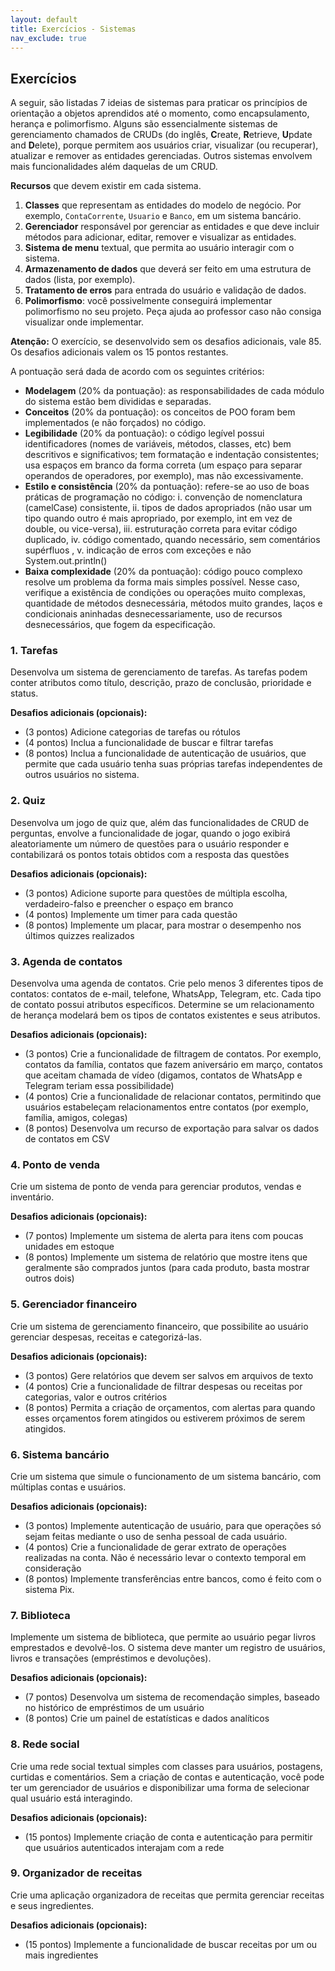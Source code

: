 ```yaml
---
layout: default
title: Exercícios - Sistemas
nav_exclude: true
---
```


## Exercícios

A seguir, são listadas 7 ideias de sistemas para praticar os princípios de orientação a objetos aprendidos até o momento, como encapsulamento, herança e polimorfismo. Alguns são essencialmente sistemas de gerenciamento chamados de CRUDs (do inglês, **C**reate, **R**etrieve, **U**pdate and **D**elete), porque permitem aos usuários criar, visualizar (ou recuperar), atualizar e remover as entidades gerenciadas. Outros sistemas envolvem mais funcionalidades além daquelas de um CRUD.

**Recursos** que devem existir em cada sistema.

1. **Classes** que representam as entidades do modelo de negócio. Por exemplo, `ContaCorrente`, `Usuario` e `Banco`, em um sistema bancário.
2. **Gerenciador** responsável por gerenciar as entidades e que deve incluir métodos para adicionar, editar, remover e visualizar as entidades.
3. **Sistema de menu** textual, que permita ao usuário interagir com o sistema.
4. **Armazenamento de dados** que deverá ser feito em uma estrutura de dados (lista, por exemplo).
5. **Tratamento de erros** para entrada do usuário e validação de dados.
6. **Polimorfismo**: você possivelmente conseguirá implementar polimorfismo no seu projeto. Peça ajuda ao professor caso não consiga visualizar onde implementar.

**Atenção:** O exercício, se desenvolvido sem os desafios adicionais, vale 85. Os desafios adicionais valem os 15 pontos restantes.

A pontuação será dada de acordo com os seguintes critérios:

- **Modelagem** (20% da pontuação): as responsabilidades de cada módulo do sistema estão bem divididas e separadas.
- **Conceitos** (20% da pontuação): os conceitos de POO foram bem implementados (e não forçados) no código.
- **Legibilidade** (20% da pontuação): o código legível possui identificadores (nomes de variáveis, métodos, classes, etc) bem descritivos e significativos; tem formatação e indentação consistentes; usa espaços em branco da forma correta (um espaço para separar operandos de operadores, por exemplo), mas não excessivamente.
- **Estilo e consistência** (20% da pontuação): refere-se ao uso de boas práticas de programação no código: i. convenção de nomenclatura (camelCase) consistente, ii. tipos de dados apropriados (não usar um tipo quando outro é mais apropriado, por exemplo, int em vez de double, ou vice-versa), iii. estruturação correta para evitar código duplicado, iv. código comentado, quando necessário, sem comentários supérfluos , v. indicação de erros com exceções e não System.out.println()
- **Baixa complexidade** (20% da pontuação): código pouco complexo resolve um problema da forma mais simples possível. Nesse caso, verifique a existência de condições ou operações muito complexas, quantidade de métodos desnecessária, métodos muito grandes, laços e condicionais aninhadas desnecessariamente, uso de recursos desnecessários, que fogem da especificação.

### 1. Tarefas

Desenvolva um sistema de gerenciamento de tarefas. As tarefas podem conter atributos como título, descrição, prazo de conclusão, prioridade e status.

**Desafios adicionais (opcionais):**

- (3 pontos) Adicione categorias de tarefas ou rótulos
- (4 pontos) Inclua a funcionalidade de buscar e filtrar tarefas
- (8 pontos) Inclua a funcionalidade de autenticação de usuários, que permite que cada usuário tenha suas próprias tarefas independentes de outros usuários no sistema.

### 2. Quiz

Desenvolva um jogo de quiz que, além das funcionalidades de CRUD de perguntas, envolve a funcionalidade de jogar, quando o jogo exibirá aleatoriamente um número de questões para o usuário responder e contabilizará os pontos totais obtidos com a resposta das questões

**Desafios adicionais (opcionais):**

- (3 pontos) Adicione suporte para questões de múltipla escolha, verdadeiro-falso e preencher o espaço em branco
- (4 pontos) Implemente um timer para cada questão
- (8 pontos) Implemente um placar, para mostrar o desempenho nos últimos quizzes realizados

### 3. Agenda de contatos

Desenvolva uma agenda de contatos. Crie pelo menos 3 diferentes tipos de contatos: contatos de e-mail, telefone, WhatsApp, Telegram, etc. Cada tipo de contato possui atributos específicos. Determine se um relacionamento de herança modelará bem os tipos de contatos existentes e seus atributos.

**Desafios adicionais (opcionais):**

- (3 pontos) Crie a funcionalidade de filtragem de contatos. Por exemplo, contatos da família, contatos que fazem aniversário em março, contatos que aceitam chamada de vídeo (digamos, contatos de WhatsApp e Telegram teriam essa possibilidade)
- (4 pontos) Crie a funcionalidade de relacionar contatos, permitindo que usuários estabeleçam relacionamentos entre contatos (por exemplo, família, amigos, colegas)
- (8 pontos) Desenvolva um recurso de exportação para salvar os dados de contatos em CSV

### 4. Ponto de venda

Crie um sistema de ponto de venda para gerenciar produtos, vendas e inventário.

**Desafios adicionais (opcionais):**

- (7 pontos) Implemente um sistema de alerta para itens com poucas unidades em estoque
- (8 pontos) Implemente um sistema de relatório que mostre itens que geralmente são comprados juntos (para cada produto, basta mostrar outros dois)

### 5. Gerenciador financeiro

Crie um sistema de gerenciamento financeiro, que possibilite ao usuário gerenciar despesas, receitas e categorizá-las.

**Desafios adicionais (opcionais):**

- (3 pontos) Gere relatórios que devem ser salvos em arquivos de texto
- (4 pontos) Crie a funcionalidade de filtrar despesas ou receitas por categorias, valor e outros critérios
- (8 pontos) Permita a criação de orçamentos, com alertas para quando esses orçamentos forem atingidos ou estiverem próximos de serem atingidos.

### 6. Sistema bancário

Crie um sistema que simule o funcionamento de um sistema bancário, com múltiplas contas e usuários.

**Desafios adicionais (opcionais):**

- (3 pontos) Implemente autenticação de usuário, para que operações só sejam feitas mediante o uso de senha pessoal de cada usuário.
- (4 pontos) Crie a funcionalidade de gerar extrato de operações realizadas na conta. Não é necessário levar o contexto temporal em consideração
- (8 pontos) Implemente transferências entre bancos, como é feito com o sistema Pix.

### 7. Biblioteca

Implemente um sistema de biblioteca, que permite ao usuário pegar livros emprestados e devolvê-los. O sistema deve manter um registro de usuários, livros e transações (empréstimos e devoluções).

**Desafios adicionais (opcionais):**

- (7 pontos) Desenvolva um sistema de recomendação simples, baseado no histórico de empréstimos de um usuário
- (8 pontos) Crie um painel de estatísticas e dados analíticos

### 8. Rede social

Crie uma rede social textual simples com classes para usuários, postagens, curtidas e comentários. Sem a criação de contas e autenticação, você pode ter um gerenciador de usuários e disponibilizar uma forma de selecionar qual usuário está interagindo.

**Desafios adicionais (opcionais):**

- (15 pontos) Implemente criação de conta e autenticação para permitir que usuários autenticados interajam com a rede

### 9. Organizador de receitas

Crie uma aplicação organizadora de receitas que permita gerenciar receitas e seus ingredientes.

**Desafios adicionais (opcionais):**

- (15 pontos) Implemente a funcionalidade de buscar receitas por um ou mais ingredientes
